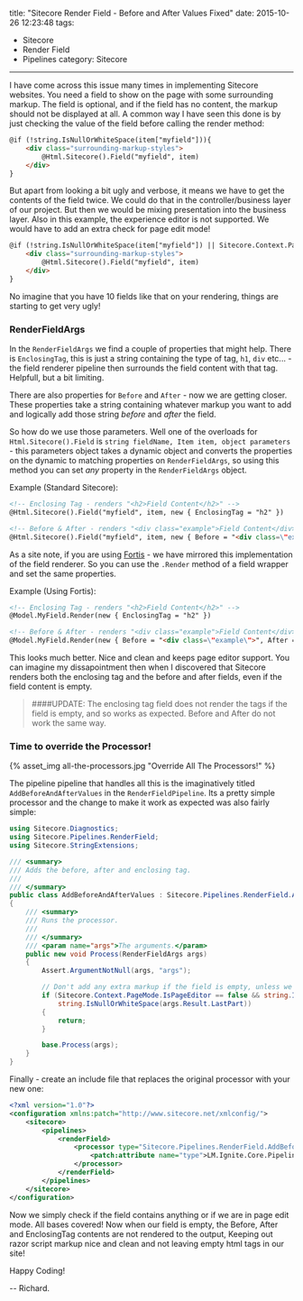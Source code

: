 title: "Sitecore Render Field - Before and After Values Fixed"
date: 2015-10-26 12:23:48
tags:
- Sitecore
- Render Field
- Pipelines
category: Sitecore
---

I have come across this issue many times in implementing Sitecore websites. You need a field to show on the page with some surrounding markup. The field is optional, and if the field has no content, the markup should not be displayed at all. A common way I have seen this done is by just checking the value of the field before calling the render method:

```html
@if (!string.IsNullOrWhiteSpace(item["myfield"])){
	<div class="surrounding-markup-styles">
		@Html.Sitecore().Field("myfield", item)
	</div>
}
```

But apart from looking a bit ugly and verbose, it means we have to get the contents of the field twice. We could do that in the controller/business layer of our project. But then we would be mixing presentation into the business layer. Also in this example, the experience editor is not supported. We would have to add an extra check for page edit mode!

```html
@if (!string.IsNullOrWhiteSpace(item["myfield"]) || Sitecore.Context.PageMode.IsPageEditor){
	<div class="surrounding-markup-styles">
		@Html.Sitecore().Field("myfield", item)
	</div>
}
```

No imagine that you have 10 fields like that on your rendering, things are starting to get very ugly!

### RenderFieldArgs
In the `RenderFieldArgs` we find a couple of properties that might help. There is `EnclosingTag`, this is just a string containing the type of tag, `h1`, `div` etc... - the field renderer pipeline then surrounds the field content with that tag. Helpfull, but a bit limiting.

There are also properties for `Before` and `After` - now we are getting closer. These properties take a string containing whatever markup you want to add and logically add those string *before* and *after* the field.

So how do we use those parameters. Well one of the overloads for `Html.Sitecore().Field` is `string fieldName, Item item, object parameters` - this parameters object takes a dynamic object and converts the properties on the dynamic to matching properties on `RenderFieldArgs`, so using this method you can set *any* property in the `RenderFieldArgs` object.


Example (Standard Sitecore):
```html
<!-- Enclosing Tag - renders "<h2>Field Content</h2>" -->
@Html.Sitecore().Field("myfield", item, new { EnclosingTag = "h2" })

<!-- Before & After - renders "<div class="example">Field Content</div>" -->
@Html.Sitecore().Field("myfield", item, new { Before = "<div class=\"example\">", After = "</div>" })

```

As a site note, if you are using [Fortis](http://fortis.ws) - we have mirrored this implementation of the field renderer. So you can use the `.Render` method of a field wrapper and set the same properties.

Example (Using Fortis):
```html
<!-- Enclosing Tag - renders "<h2>Field Content</h2>" -->
@Model.MyField.Render(new { EnclosingTag = "h2" })

<!-- Before & After - renders "<div class="example">Field Content</div>" -->
@Model.MyField.Render(new { Before = "<div class=\"example\">", After = "</div>" })
```

This looks much better. Nice and clean and keeps page editor support. You can imagine my dissapointment then when I discovered that Sitecore renders both the enclosing tag and the before and after fields, even if the field content is empty. 

> ####UPDATE: 
> The enclosing tag field does not render the tags if the field is empty, and so works as expected. Before and After do not work the same way.

### Time to override the Processor!

{% asset_img all-the-processors.jpg "Override All The Processors!" %}

The pipeline pipeline that handles all this is the imaginatively titled `AddBeforeAndAfterValues` in the `RenderFieldPipeline`. Its a pretty simple processor and the change to make it work as expected was also fairly simple:

```csharp
using Sitecore.Diagnostics;
using Sitecore.Pipelines.RenderField;
using Sitecore.StringExtensions;

/// <summary>
/// Adds the before, after and enclosing tag.
/// 
/// </summary>
public class AddBeforeAndAfterValues : Sitecore.Pipelines.RenderField.AddBeforeAndAfterValues
{
	/// <summary>
	/// Runs the processor.
	/// 
	/// </summary>
	/// <param name="args">The arguments.</param>
	public new void Process(RenderFieldArgs args)
	{
		Assert.ArgumentNotNull(args, "args");

		// Don't add any extra markup if the field is empty, unless we are in page edit mode
		if (Sitecore.Context.PageMode.IsPageEditor == false && string.IsNullOrWhiteSpace(args.Result.FirstPart) &&
			string.IsNullOrWhiteSpace(args.Result.LastPart))
		{
			return;
		}

		base.Process(args);
	}
}
```

Finally - create an include file that replaces the original processor with your new one: 
```xml
<?xml version="1.0"?>
<configuration xmlns:patch="http://www.sitecore.net/xmlconfig/">
	<sitecore>
		<pipelines>
			<renderField>
				<processor type="Sitecore.Pipelines.RenderField.AddBeforeAndAfterValues, Sitecore.Kernel">
					<patch:attribute name="type">LM.Ignite.Core.Pipelines.RenderField.AddBeforeAndAfterValues, LM.Ignite.Core</patch:attribute>
				</processor>
			</renderField>
		</pipelines>
	</sitecore>
</configuration>
```

Now we simply check if the field contains anything or if we are in page edit mode. All bases covered! Now when our field is empty, the Before, After and EnclosingTag contents are not rendered to the output, Keeping out razor script markup nice and clean and not leaving empty html tags in our site!

Happy Coding!

-- Richard.
